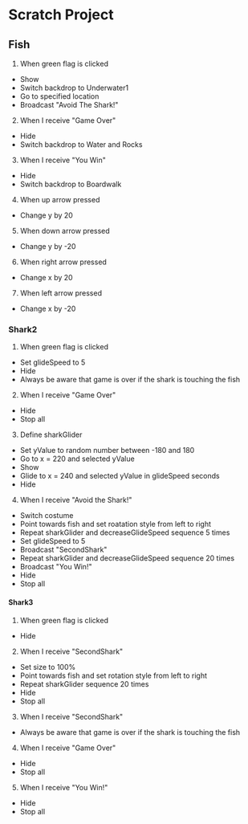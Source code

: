 # Scratch Project

## Fish
1. When green flag is clicked
  * Show
  * Switch backdrop to Underwater1
  * Go to specified location
  * Broadcast "Avoid The Shark!"
2. When I receive "Game Over"
  * Hide
  * Switch backdrop to Water and Rocks
3. When I receive "You Win"
  * Hide
  * Switch backdrop to Boardwalk
4. When up arrow pressed
  * Change y by 20
5. When down arrow pressed
  * Change y by -20
6. When right arrow pressed
  * Change x by 20
7. When left arrow pressed
  * Change x by -20
### Shark2
1. When green flag  is clicked
 * Set glideSpeed to 5
 * Hide
 * Always be aware that game is over if the shark is touching the fish
2. When I receive "Game Over"
 * Hide
 * Stop all
3. Define sharkGlider
 * Set yValue to random number between -180 and 180
 * Go to x = 220 and selected yValue
 * Show
 * Glide to x = 240 and selected yValue in glideSpeed seconds
 * Hide
4. When I receive "Avoid the Shark!"
 * Switch costume
 * Point towards fish and set roatation style from left to right
 * Repeat sharkGlider and decreaseGlideSpeed sequence 5 times
 * Set glideSpeed to 5
 * Broadcast "SecondShark"
 * Repeat sharkGlider and decreaseGlideSpeed sequence 20 times
 * Broadcast "You Win!"
 * Hide
 * Stop all
#### Shark3
1. When green flag is clicked
 * Hide
2. When I receive "SecondShark"
 * Set size to 100%
 * Point towards fish and set rotation style from left to right
 * Repeat sharkGlider sequence 20 times
 * Hide
 * Stop all
3. When I receive "SecondShark"
 * Always be aware that game is over if the shark is touching the fish
4. When I receive "Game Over"
 * Hide
 * Stop all
5. When I receive "You Win!"
 * Hide
 * Stop all
